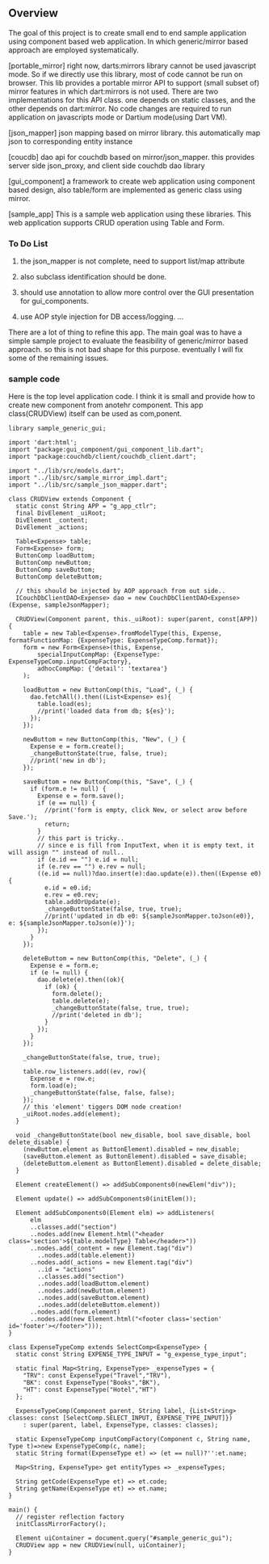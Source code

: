 ## Overview ##

The goal of this project is to create small end to end sample application using component based web application.
In which generic/mirror based approach are employed systematically.

[portable_mirror] 
right now, darts:mirrors library cannot be used javascript mode. So if we directly use this library, most of code cannot be run on browser.
This lib provides a portable mirror API to support (small subset of) mirror features in which dart:mirrors is not used. 
There are two implementations for this API class. one depends on static classes, and the other depends on dart:mirror. 
No code changes are required to run application on javascripts mode or Dartium mode(using Dart VM). 

[json_mapper] 
json mapping based on mirror library. this automatically map json to corresponding entity instance

[coucdb] 
dao api for couchdb based on mirror/json_mapper. this provides server side json_proxy, and client side couchdb dao library

[gui_component] 
a framework to create web application using component based design, also table/form are implemented as generic class using mirror.

[sample_app]
This is a sample web application using these libraries.
This web application supports CRUD operation using Table and Form.


### To Do List ##
1) the json_mapper is not complete, need to support list/map attribute
2) also subclass identification should be done.

3) should use annotation to allow more control over the GUI presentation for gui_components.
4) use AOP style injection for DB access/logging.
...

There are a lot of thing to refine this app.
The main goal was to have a simple sample project to evaluate the feasibility of generic/mirror based approach.
so this is not bad shape for this purpose.
eventually I will fix some of the remaining issues.

### sample code ##
Here is the top level application code.
I think it is small and provide how to create new component from anotehr component.
This app class(CRUDView) itself can be used as com,ponent.

```
library sample_generic_gui;

import 'dart:html';
import "package:gui_component/gui_component_lib.dart";
import "package:couchdb/client/couchdb_client.dart";

import "../lib/src/models.dart";
import "../lib/src/sample_mirror_impl.dart";
import "../lib/src/sample_json_mapper.dart";

class CRUDView extends Component {
  static const String APP = "g_app_ctlr";
  final DivElement _uiRoot;
  DivElement _content;
  DivElement _actions;
  
  Table<Expense> table;
  Form<Expense> form;
  ButtonComp loadButtom;
  ButtonComp newButtom;
  ButtonComp saveButtom;
  ButtonComp deleteButtom;
  
  // this should be injected by AOP approach from out side..
  ICouchDbClientDAO<Expense> dao = new CouchDbClientDAO<Expense>(Expense, sampleJsonMapper);
  
  CRUDView(Component parent, this._uiRoot): super(parent, const[APP]) {
    table = new Table<Expense>.fromModelType(this, Expense, formatFunctionMap: {ExpenseType: ExpenseTypeComp.format});
    form = new Form<Expense>(this, Expense, 
        specialInputCompMap: {ExpenseType: ExpenseTypeComp.inputCompFactory},
        adhocCompMap: {'detail': 'textarea'} 
    );

    loadButtom = new ButtonComp(this, "Load", (_) {
      dao.fetchAll().then((List<Expense> es){
        table.load(es);
        //print('loaded data from db; ${es}');
      });
    });
    
    newButtom = new ButtonComp(this, "New", (_) {
      Expense e = form.create();
      _changeButtonState(true, false, true);
      //print('new in db');
    });
    
    saveButtom = new ButtonComp(this, "Save", (_) {
      if (form.e != null) {
        Expense e = form.save();
        if (e == null) {
          //print('form is empty, click New, or select arow before Save.');
          return;
        }
        // this part is tricky..
        // since e is fill from InputText, when it is empty text, it will assign "" instead of null..
        if (e.id == "") e.id = null;
        if (e.rev == "") e.rev = null;
        ((e.id == null)?dao.insert(e):dao.update(e)).then((Expense e0){
          e.id = e0.id;
          e.rev = e0.rev;
          table.addOrUpdate(e);
          _changeButtonState(false, true, true);
          //print('updated in db e0: ${sampleJsonMapper.toJson(e0)}, e: ${sampleJsonMapper.toJson(e)}');
        });
      }
    });
    
    deleteButtom = new ButtonComp(this, "Delete", (_) {
      Expense e = form.e;
      if (e != null) {
        dao.delete(e).then((ok){
          if (ok) {
            form.delete();
            table.delete(e);
            _changeButtonState(false, true, true);
            //print('deleted in db');
          }
        });
      }
    });
    
    _changeButtonState(false, true, true);
    
    table.row_listeners.add((ev, row){
      Expense e = row.e;
      form.load(e);
      _changeButtonState(false, false, false);
    });
    // this 'element' tiggers DOM node creation!
    _uiRoot.nodes.add(element); 
  }

  void _changeButtonState(bool new_disable, bool save_disable, bool delete_disable) {
    (newButtom.element as ButtonElement).disabled = new_disable;
    (saveButtom.element as ButtonElement).disabled = save_disable;
    (deleteButtom.element as ButtonElement).disabled = delete_disable;    
  }
  
  Element createElement() => addSubComponents0(newElem("div"));
  
  Element update() => addSubComponents0(initElem());
      
  Element addSubComponents0(Element elm) => addListeners(
      elm
      ..classes.add("section")
      ..nodes.add(new Element.html("<header class='section'>${table.modelType} Table</header>"))
      ..nodes.add(_content = new Element.tag("div")
        ..nodes.add(table.element))
      ..nodes.add(_actions = new Element.tag("div")
        ..id = "actions"
        ..classes.add("section")
        ..nodes.add(loadButtom.element)
        ..nodes.add(newButtom.element)
        ..nodes.add(saveButtom.element)
        ..nodes.add(deleteButtom.element))
      ..nodes.add(form.element)
      ..nodes.add(new Element.html("<footer class='section' id='footer'></footer>")));
}
```

```
class ExpenseTypeComp extends SelectComp<ExpenseType> {
  static const String EXPENSE_TYPE_INPUT = "g_expense_type_input";
  
  static final Map<String, ExpenseType> _expenseTypes = {
    "TRV": const ExpenseType("Travel","TRV"),
    "BK": const ExpenseType("Books","BK"),
    "HT": const ExpenseType("Hotel","HT")                          
  };
  
  ExpenseTypeComp(Component parent, String label, {List<String> classes: const [SelectComp.SELECT_INPUT, EXPENSE_TYPE_INPUT]})
    : super(parent, label, ExpenseType, classes: classes);
  
  static ExpenseTypeComp inputCompFactory(Component c, String name, Type t)=>new ExpenseTypeComp(c, name);
  static String format(ExpenseType et) => (et == null)?'':et.name;
  
  Map<String, ExpenseType> get entityTypes => _expenseTypes;
  
  String getCode(ExpenseType et) => et.code;
  String getName(ExpenseType et) => et.name;
}
```

```
main() {
  // register reflection factory
  initClassMirrorFactory();
  
  Element uiContainer = document.query("#sample_generic_gui");
  CRUDView app = new CRUDView(null, uiContainer);
}

```
